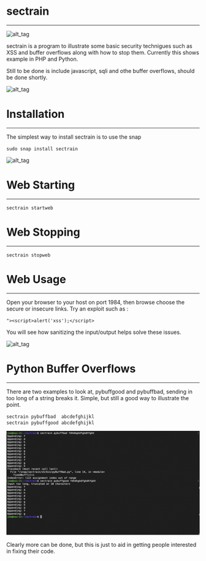 # sectrain
----

![alt_tag](https://github.com/joemcmanus/sectrain/blob/master/img/st-xss.png)

sectrain is a program to illustrate some basic security technigues such as XSS and buffer overflows along with how to stop them.  Currently this shows example in PHP and Python. 

Still to be done is include javascript, sqli and othe buffer overflows, should be done shortly. 

![alt_tag](https://github.com/joemcmanus/sectrain/blob/master/img/st-home.png)

# Installation
----
The simplest way to install sectrain is to use the snap 

    sudo snap install sectrain 

![alt_tag](https://github.com/joemcmanus/sectrain/blob/master/img/st-install.png)
# Web Starting 
----

    sectrain startweb 

# Web Stopping
----

    sectrain stopweb 

# Web Usage 
----

Open your browser to your host on port 1984, then browse choose the secure or insecure links. Try an exploit such as :

     
    "><script>alert('xss');</script>

You will see how sanitizing the input/output helps solve these issues. 

![alt_tag](https://github.com/joemcmanus/sectrain/blob/master/img/st-py.png)


# Python Buffer Overflows
----

There are two examples to look at, pybuffgood and pybuffbad, sending in too long of a string breaks it. Simple, but still a good way to illustrate the point. 

    sectrain pybuffbad  abcdefghijkl 
    sectrain pybuffgood abcdefghijkl

![alt_tag](https://github.com/joemcmanus/sectrain/blob/master/img/st-pybuff.png)

Clearly more can be done, but this is just to aid in getting people interested in fixing their code. 


